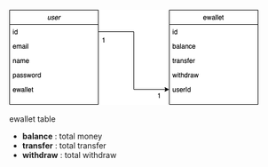 ![My Image](tes_aja_user_ewallet.drawio.png)

ewallet table

-   **balance** : total money
-   **transfer** : total transfer
-   **withdraw** : total withdraw
